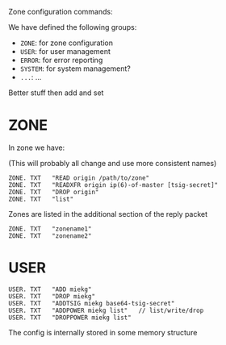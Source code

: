 Zone configuration commands:

We have defined the following groups:

* `ZONE`:   for zone configuration
* `USER`:   for user management
* `ERROR`:  for error reporting
* `SYSTEM`: for system management?
* `...`:    ...

Better stuff then add and set

# ZONE

In zone we have:

(This will probably all change and use more consistent names)

    ZONE. TXT   "READ origin /path/to/zone"
    ZONE. TXT   "READXFR origin ip(6)-of-master [tsig-secret]"
    ZONE. TXT   "DROP origin"
    ZONE. TXT   "list"

Zones are listed in the additional section of the reply packet

    ZONE. TXT   "zonename1"
    ZONE. TXT   "zonename2"

# USER

    USER. TXT   "ADD miekg"
    USER. TXT   "DROP miekg"
    USER. TXT   "ADDTSIG miekg base64-tsig-secret"
    USER. TXT   "ADDPOWER miekg list"   // list/write/drop
    USER. TXT   "DROPPOWER miekg list"


The config is internally stored in some memory structure 

